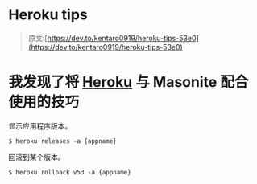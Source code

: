 # Heroku tips

> 原文:[https://dev.to/kentaro0919/heroku-tips-53e0](https://dev.to/kentaro0919/heroku-tips-53e0)

# 我发现了将 [Heroku](//www.heroku.com) 与 Masonite 配合使用的技巧

显示应用程序版本。

```
$ heroku releases -a {appname} 
```

回滚到某个版本。

```
$ heroku rollback v53 -a {appname} 
```